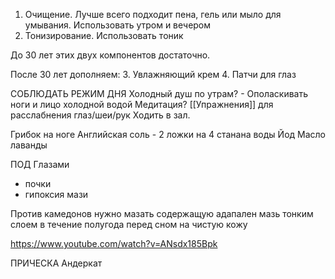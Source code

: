 1. Очищение. Лучше всего подходит пена, гель или мыло для умывания. Использовать утром и вечером
2. Тонизирование. Использовать тоник

До 30 лет этих двух компонентов достаточно.

После 30 лет дополняем:
3. Увлажняющий крем
4. Патчи для глаз



СОБЛЮДАТЬ РЕЖИМ ДНЯ
Холодный душ по утрам? - Ополаскивать ноги и лицо холодной водой
Медитация?
[[Упражнения]] для расслабнения глаз/шеи/рук
Ходить в зал.


Грибок на ноге
Английская соль - 2 ложки на 4 станана воды
Йод
Масло лаванды

ПОД Глазами
- почки
- гипоксия
мази

Против камедонов нужно мазать содержащую адапален мазь тонким слоем в течение полугода перед сном на чистую кожу

https://www.youtube.com/watch?v=ANsdx185Bpk

ПРИЧЕСКА
Андеркат
